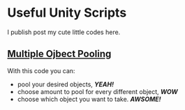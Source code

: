 # Useful Unity Scripts

I publish post my cute little codes here.

## [Multiple Ojbect Pooling](multiple-object-pooling.cs)
With this code you can:
- pool your desired objects, ***YEAH!***
- choose amount to pool for every different object, ***WOW***
- choose which object you want to take. ***AWSOME!***
